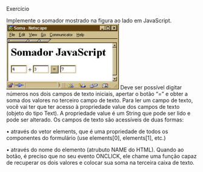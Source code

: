 Exercício

Implemente o somador mostrado na figura ao lado em JavaScript. 
<img src="exe.png" alt="fotos"/>
Deve ser possível digitar números nos dois campos de texto iniciais, apertar o botão “=” e obter a soma dos valores no terceiro campo de texto.
Para ler um campo de texto, você vai ter que ter acesso à propriedade value dos campos de texto (objeto do tipo Text).
 A propriedade value é um String que pode ser lido e pode ser alterado. Os campos de texto são acessíveis de duas formas:

• através do vetor elements, que é
uma propriedade de todos os componentes do formulário (use elements[0],
elements[1], etc.)


• através do nome do elemento (atrubuto NAME do HTML).
Quando ao botão, é preciso que no seu evento ONCLICK, ele chame uma função capaz
de recuperar os dois valores e colocar sua soma na terceira caixa de texto.